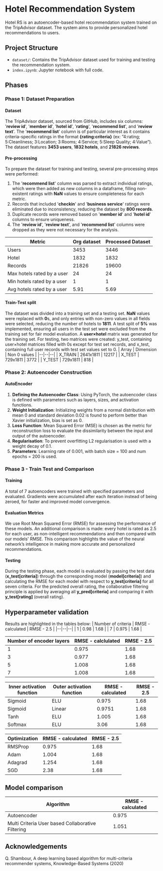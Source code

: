 # Hotel Recommendation System

Hotel RS is an autoencoder-based hotel recommendation system trained on the TripAdvisor dataset. The system aims to provide personalized hotel recommendations to users.

## Project Structure

- `dataset/`: Contains the TripAdvisor dataset used for training and testing the recommendation system.
- `index.ipynb`: Jupyter notebook with full code.

## Phases

### Phase 1: Dataset Preparation
#### Dataset
The TripAdvisor dataset, sourced from GitHub, includes six columns: '<b>review id</b>', '<b>member id</b>', '<b>hotel id</b>', '<b>rating</b>', '<b>recommend list</b>', and '<b>review text</b>'. The '<b>recommend list</b>' column is of particular interest as it contains criteria-specific ratings in the format <b>{rating:criteria}</b> (ex: ”4:rating; 5:Cleanliness; 3:Location; 3:Rooms; 4:Service; 5:Sleep
Quality; 4:Value”). The dataset features <b>3453 users</b>, <b>1832 hotels</b>, and <b>21826 reviews</b>.

#### Pre-processing
To prepare the dataset for training and testing, several pre-processing steps were performed:
1. The '<b>recommend list</b>' column was parsed to extract individual ratings, which were then added as new columns in a dataframe, filling non-existent ratings with <b>NaN</b> values to ensure completeness for each metric.
2. Records that included '<b>checkin</b>' and '<b>business service</b>' ratings were eliminated due to inconsistency, reducing the dataset by <b>800 records</b>.
3. Duplicate records were removed based on '<b>member id</b>' and '<b>hotel id</b>' columns to ensure uniqueness.
4. The '<b>review id</b>', '<b>review text</b>', and '<b>recommend list</b>' columns were dropped as they were not necessary for the analysis.

| Metric | Org dataset | Processed Dataset |
|--|--|--|
| Users | 3453 | 3446 |
| Hotel | 1832 | 1832 |
| Records | 21826 | 19600 |
| Max hotels rated by a user | 24 | 24 |
| Min hotels rated by a user | 1 | 1 |
| Avg hotels rated by a user | 5.91 | 5.69 | 

#### Train-Test split
The dataset was divided into a training set and a testing set. <b>NaN</b> values were replaced with <b>0</b>s, and only entries with non-zero values in all fields were selected, reducing the number of hotels to <b>1811</b>. A test split of <b>5%</b> was implemented, ensuring all users in the test set were excluded from the training set for fair model evaluation. A <b>user×hotel</b> matrix was generated for the training set. For testing, two matrices were created: y_test, containing user×hotel matrices filled with 0s except for test set records, and x_test, containing full user records with test set values set to 0.
| Array | Dimension | Non 0 values |
|--|--|--|
| X_TRAIN | 2641x1811 | 12217 |
| X_TEST | 729x1811 | 3772 |
| Y_TEST | 729x1811 | 818 |

### Phase 2: Autoencoder Construction
#### AutoEncoder 
1. <b>Defining the Autoencoder Class</b>: Using PyTorch, the autoencoder class is defined with parameters such as layers, sizes, and activation functions.
2. <b>Weight Initialization</b>: Initializing weights from a normal distribution with mean 0 and standard deviation 0.02 is found to perform better than Xavier initialization, bias is set as 0.
3. <b>Loss Function</b>: Mean Squared Error (MSE) is chosen as the metric for reconstruction loss to evaluate the dissimilarity between the input and output of the autoencoder.
4. <b>Regularisation</b>: To prevent overfitting L2 regularisation is used with a weight decay of 0.1.
5. <b>Parameters</b>: Learning rate of 0.001, with batch size = 100 and num epochs = 200 is used.

### Phase 3 - Train Test and Comparison
#### Training
A total of 7 autoencoders were trained with specified parameters and evaluated. Gradients were accumulated after each iteration instead of being zeroed,
for faster and improved model convergence.
#### Evaluation Metrics
We use Root Mean Squared Error (RMSE) for assessing the performance of these models.
An additional comparison is made: every hotel is rated as 2.5 for each user, as non-intelligent recommendations and then compared with our models' RMSE.
This comparison highlights the value of the neural network’s intelligence in making more accurate and personalized recommendations.

#### Testing
During the testing phase, each model is evaluated by passing the test data (<b>x_test[criteria]</b>) through the corresponding model (<b>model[criteria]</b>) and calculating the RMSE for each model with respect to <b>y_test[criteria]</b> for all seven criteria. For the predicted overall rating, the collaborative filtering principle is applied by averaging all <b>y_pred[criteria]</b> and comparing it with <b>y_test[rating]</b> (overall rating).

## Hyperparameter validation 
Results are highlighted in the tables below:
| Number of criteria | RMSE - calculated | RMSE - 2.5 |
|--|--|--|
| 1 | 0.98 | 1.68 |
| 7 | 0.975 | 1.68 |

| Number of encoder layers | RMSE - calclulated | RMSE - 2.5 |
|--|--|--|
| 1 | 0.975 | 1.68 |
| 3 | 0.977 | 1.68 |
| 5 | 1.008 | 1.68 |
| 7 | 1.008 | 1.68 |

| Inner activation function | Outer activation function | RMSE - calculated | RMSE - 2.5 |
|--|--|--|--|
| Sigmoid | ELU | 0.975 | 1.68 |
| Sigmoid | Linear | 0.9751 | 1.68 |
| Tanh | ELU | 1.005 | 1.68 |
| Softmax | ELU | 3.06 | 1.68 |

| Optimization | RMSE - calculated | RMSE - 2.5 | 
|--|--|--|
| RMSProp | 0.975 | 1.68 |
| Adam | 1.004 | 1.68 | 
| Adagrad | 1.254 | 1.68 | 
| SGD | 2.38 | 1.68 |

## Model comparison
| Algorithm | RMSE - calculated |
| --| -- |
| Autoencoder | 0.975 |
| Multi Criteria User based Collaborative Filtering | 1.051 | 

## Acknowledgements
Q. Shambour, A deep learning based algorithm for multi-criteria recommender systems,
Knowledge-Based Systems (2020)


